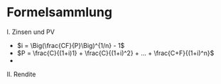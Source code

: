 # Formelsammlung

I. Zinsen und PV

- $i = \Big(\frac{CF}{P}\Big)^{1/n} - 1$
- $P = \frac{C}{(1+i)1} + \frac{C}{(1+i)^2} + ... + \frac{C+F}{(1+i)^n}$
- 

II. Rendite